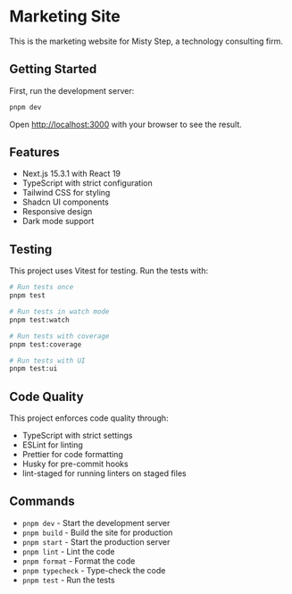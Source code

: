 # Marketing Site

This is the marketing website for Misty Step, a technology consulting firm.

## Getting Started

First, run the development server:

```bash
pnpm dev
```

Open [http://localhost:3000](http://localhost:3000) with your browser to see the result.

## Features

- Next.js 15.3.1 with React 19
- TypeScript with strict configuration
- Tailwind CSS for styling
- Shadcn UI components
- Responsive design
- Dark mode support

## Testing

This project uses Vitest for testing. Run the tests with:

```bash
# Run tests once
pnpm test

# Run tests in watch mode
pnpm test:watch

# Run tests with coverage
pnpm test:coverage

# Run tests with UI
pnpm test:ui
```

## Code Quality

This project enforces code quality through:

- TypeScript with strict settings
- ESLint for linting
- Prettier for code formatting
- Husky for pre-commit hooks
- lint-staged for running linters on staged files

## Commands

- `pnpm dev` - Start the development server
- `pnpm build` - Build the site for production
- `pnpm start` - Start the production server
- `pnpm lint` - Lint the code
- `pnpm format` - Format the code
- `pnpm typecheck` - Type-check the code
- `pnpm test` - Run the tests

